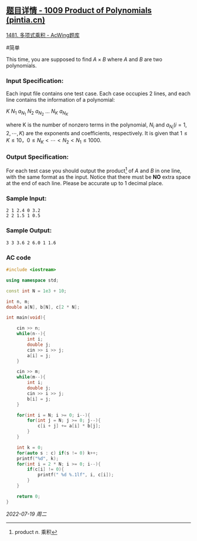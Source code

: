 ## [题目详情 - 1009 Product of Polynomials (pintia.cn)](https://pintia.cn/problem-sets/994805342720868352/problems/994805509540921344)

[1481. 多项式乘积 - AcWing题库](https://www.acwing.com/problem/content/1483/)

#简单

This time, you are supposed to find $A×B$ where $A$ and $B$ are two polynomials.

### Input Specification:

Each input file contains one test case. Each case occupies 2 lines, and each line contains the information of a polynomial:

$K ~N_1 ~a_{N_1} ~N_2 ~a_{N_2} ~... ~N_K ~a_{N_K}$

where K is the number of nonzero terms in the polynomial, $N_i$ and $a_{N_i} (i=1,2,⋯,K)$ are the exponents and coefficients, respectively. It is given that $1≤K≤10，0≤N_K<⋯<N_2<N_1≤1000$.

### Output Specification:

For each test case you should output the product[^1] of $A$ and $B$ in one line, with the same format as the input. Notice that there must be **NO** extra space at the end of each line. Please be accurate up to 1 decimal place.

### Sample Input:

```in
2 1 2.4 0 3.2
2 2 1.5 1 0.5
```

### Sample Output:

```out
3 3 3.6 2 6.0 1 1.6
```

### AC code

```cpp
#include <iostream>

using namespace std;

const int N = 1e3 + 10;

int n, m;
double a[N], b[N], c[2 * N];

int main(void){

    cin >> n;
    while(n--){
        int i;
        double j;
        cin >> i >> j;
        a[i] = j;
    }

    cin >> m;
    while(m--){
        int i;
        double j;
        cin >> i >> j;
        b[i] = j;
    }

    for(int i = N; i >= 0; i--){
        for(int j = N; j >= 0; j--){
            c[i + j] += a[i] * b[j];
        }
    }

    int k = 0; 
    for(auto s : c) if(s != 0) k++;
    printf("%d", k);
    for(int i = 2 * N; i >= 0; i--){
        if(c[i] != 0){
            printf(" %d %.1lf", i, c[i]);
        }
    }

    return 0;
}
```


*2022-07-19 周二*

[^1]: product $n.$ 乘积